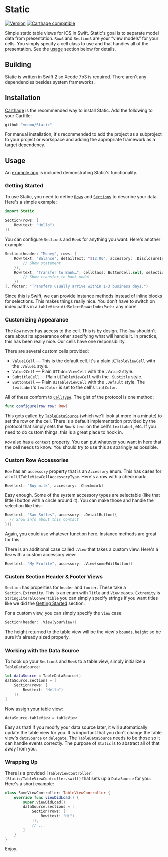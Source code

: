 # Static

[![Version](https://img.shields.io/github/release/venmo/Static.svg)](https://github.com/venmo/Static/releases) [![Carthage compatible](https://img.shields.io/badge/Carthage-compatible-4BC51D.svg?style=flat)](https://github.com/Carthage/Carthage)

Simple static table views for iOS in Swift. Static's goal is to separate model data from presentation. `Row`s and `Section`s are your “view models” for your cells. You simply specify a cell class to use and that handles all of the presentation. See the [usage](usage) section below for details.


## Building

Static is written in Swift 2 so Xcode 7b3 is required. There aren't any dependencies besides system frameworks.


## Installation

[Carthage](https://github.com/carthage/carthage) is the recommended way to install Static. Add the following to your Cartfile:

``` ruby
github "venmo/Static"
```

For manual installation, it's recommended to add the project as a subproject to your project or workspace and adding the appropriate framework as a target dependency.


## Usage

An [example app](Example) is included demonstrating Static's functionality.


### Getting Started

To use Static, you need to define [`Row`s](Static/Row.swift) and [`Section`s](Static/Section.swift) to describe your data. Here's a simple example:

```swift
import Static

Section(rows: [
    Row(text: "Hello")
])
```

You can configure `Section`s and `Row`s for anything you want. Here's another example:

```swift
Section(header: "Money", rows: [
    Row(text: "Balance", detailText: "$12.00", accessory: .DisclosureIndicator, selection: {
        // Show statement
    }),
    Row(text: "Transfer to Bank…", cellClass: ButtonCell.self, selection: {
        // Show transfer to bank modal
    })
], footer: "Transfers usually arrive within 1-3 business days.")
```

Since this is Swift, we can provide instance methods instead of inline blocks for selections. This makes things really nice. You don't have to switch on index paths in a `tableView:didSelectRowAtIndexPath:` any more!


### Customizing Appearance

The `Row` never has access to the cell. This is by design. The `Row` shouldn't care about its appearance other specifying what will handle it. In practice, this has been really nice. Our cells have one responsibility.

There are several custom cells provided:

* `Value1Cell` — This is the default cell. It's a plain `UITableViewCell` with the `.Value1` style.
* `Value2Cell` — Plain `UITableViewCell` with the `.Value2` style.
* `SubtitleCell` — Plain `UITableViewCell` with the `.Subtitle` style.
* `ButtonCell` — Plain `UITableViewCell` with the `.Default` style. The `textLabel`'s `textColor` is set to the cell's `tintColor`.

All of these conform to [`CellType`](Static/CellType.swift). The gist of the protocol is one method:

```swift
func configure(row row: Row)
```

This gets called by [`TableDataSource`](Static/TableDataSource.swift) (which we'll look at more in a minute) to set the row on the cell. There is a default implementation provided by the protocol that simply sets the `Row`'s `text` on the cell's `textLabel`, etc. If you need to do custom things, this is a great place to hook in.

`Row` also has a `context` property. You can put whatever you want in here that the cell needs to know. You should try to use this as sparingly as possible.


### Custom Row Accessories

`Row` has an `accessory` property that is an `Accessory` enum. This has cases for all of `UITableViewCellAccessoryType`. Here's a row with a checkmark:

```swift
Row(text: "Buy milk", accessory: .Checkmark)
```

Easy enough. Some of the system accessory types are selectable (like that little *i* button with a circle around it). You can make those and handle the selection like this:

```swift
Row(text: "Sam Soffes", accessory: .DetailButton({
  // Show info about this contact
}))
```

Again, you could use whatever function here. Instance methods are great for this.

There is an additional case called `.View` that takes a custom view. Here's a `Row` with a custom accessory view:

```swift
Row(text: "My Profile", accessory: .View(someEditButton))
```


### Custom Section Header & Footer Views

`Section` has properties for `header` and `footer`. These take a `Section.Extremity`. This is an enum with `Title` and `View` cases. `Extremity` is `StringLiteralConvertible` you can simply specify strings if you want titles like we did the [Getting Started](#getting-started) section.

For a custom view, you can simply specify the `View` case:

```swift
Section(header: .View(yourView))
```

The height returned to the table view will be the view's `bounds.height` so be sure it's already sized properly.


### Working with the Data Source

To hook up your `Section`s and `Row`s to a table view, simply initialize a `TableDataSource`:

```swift
let dataSource = TableDataSource()
dataSource.sections = [
    Section(rows: [
        Row(text: "Hello")
    ])
]
```

Now assign your table view:

```swift
dataSource.tableView = tableView
```

Easy as that! If you modify your data source later, it will automatically update the table view for you. It is important that you don't change the table view's `dataSource` or `delegate`. The `TableDataSource` needs to be those so it can handle events correctly. The purpose of `Static` is to abstract all of that away from you.


### Wrapping Up

There is a provided `[TableViewController](Static/TableViewController.swift)` that sets up a `DataSource` for you. Here's a short example:

```swift
class SomeViewController: TableViewController {
    override func viewDidLoad() {
        super.viewDidLoad()
        dataSource.sections = [
            Section(rows: [
                Row(text: "Hi")
            ]),
            // ...
        ]
    }
}
```

Enjoy.
